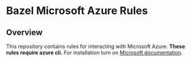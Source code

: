 # Bazel Microsoft Azure Rules

## Overview

This repository contains rules for interacting with Microsoft Azure.
**These rules require azure cli.** For installation turn on [Microsoft documentation](https://docs.microsoft.com/en-us/cli/azure/install-azure-cli).
